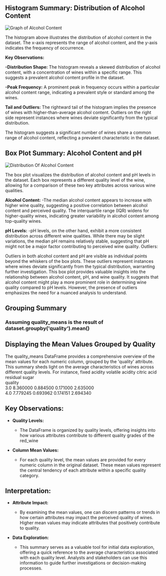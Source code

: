 ## Histogram Summary: Distribution of Alcohol Content  
![Graph of Alcohol Content](<graph 2.jpg>)

The histogram above illustrates the distribution of alcohol content in the dataset. The x-axis represents the range of alcohol content, and the y-axis indicates the frequency of occurrence.

**Key Observations:**

**-Distribution Shape:**
The histogram reveals a skewed distribution of alcohol content, with a concentration of wines within a specific range. This suggests a prevalent alcohol content profile in the dataset.

**-Peak Frequency:**
A prominent peak in frequency occurs within a particular alcohol content range, indicating a prevalent style or standard among the wines.

**Tail and Outliers:**
The rightward tail of the histogram implies the presence of wines with higher-than-average alcohol content. Outliers on the right side represent instances where wines deviate significantly from the typical distribution.

The histogram suggests a significant number of wines share a common range of alcohol content, reflecting a prevalent characteristic in the dataset.

## Box Plot Summary: Alcohol Content and pH

![Distribution Of Alcohol Content](<graph 1.jpg">) 

The box plot visualizes the distribution of alcohol content and pH levels in the dataset. Each box represents a different quality level of the wine, allowing for a comparison of these two key attributes across various wine qualities.

**Alcohol Content:**
-The median alcohol content appears to increase with higher wine quality, suggesting a positive correlation between alcohol content and perceived quality. The interquartile range (IQR) widens for higher-quality wines, indicating greater variability in alcohol content among top-quality wines.

**pH Levels:**
-pH levels, on the other hand, exhibit a more consistent distribution across different wine qualities. While there may be slight variations, the median pH remains relatively stable, suggesting that pH might not be a major factor contributing to perceived wine quality.
Outliers:

Outliers in both alcohol content and pH are visible as individual points beyond the whiskers of the box plots. These outliers represent instances where wines deviate significantly from the typical distribution, warranting further investigation.
This box plot provides valuable insights into the relationship between alcohol content, pH, and wine quality. It suggests that alcohol content might play a more prominent role in determining wine quality compared to pH levels. However, the presence of outliers emphasizes the need for a nuanced analysis to understand.

## Grouping Summary

### Assuming quality_means is the result of dataset.groupby('quality').mean()

## Displaying the Mean Values Grouped by Quality

The quality_means DataFrame provides a comprehensive overview of the mean values for each numeric column, grouped by the 'quality' attribute. This summary sheds light on the average characteristics of wines across different quality levels. For instance,
  fixed acidity  volatile acidity  citric acid  residual sugar  \
quality                                                                 
3.0           8.360000          0.884500     0.171000        2.635000   
4.0           7.779245          0.693962     0.174151        2.694340   

## Key Observations:

- **Quality Levels:**
  - The DataFrame is organized by quality levels, offering insights into how various attributes contribute to different quality grades of the red_wine

- **Column Mean Values:**
  - For each quality level, the mean values are provided for every numeric column in the original dataset. These mean values represent the central tendency of each attribute within a specific quality category.

## Interpretation:

- **Attribute Impact:**
  - By examining the mean values, one can discern patterns or trends in how certain attributes may impact the perceived quality of wines. Higher mean values may indicate attributes that positively contribute to quality.

- **Data Exploration:**
  - This summary serves as a valuable tool for initial data exploration, offering a quick reference to the average characteristics associated with each quality level. Analysts and stakeholders can use this information to guide further investigations or decision-making processes.
